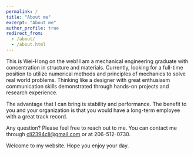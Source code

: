 ```yaml
---
permalink: /
title: "About me"
excerpt: "About me"
author_profile: true
redirect_from: 
  - /about/
  - /about.html
---
```


This is Wei-Hong on the web! I am a mechanical engineering graduate with concentration in structure and materials. Currently, looking for a full-time position to utilize numerical methods and principles of mechanics to solve real world problems. Thinking like a designer with great enthusiasm communication skills demonstrated through hands-on projects and research experience.

The advantage that I can bring is stability and performance. The benefit to you and your organization is that you would have a long-term employee with a great track record. 

Any question? Please feel free to reach out to me. You can contact me through cli2394cli@gmail.com or at 206-512-0730.    

Welcome to my website. Hope you enjoy your day.
